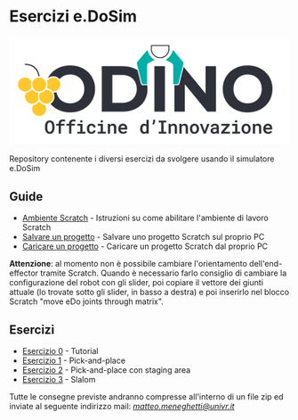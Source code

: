 # Esercizi e.DoSim

<p align="center">
  <img src="assets/odino_logo.png" />
</p>


Repository contenente i diversi esercizi da svolgere usando il simulatore e.DoSim

## Guide

- [Ambiente Scratch](scratch_tutorial.md) - Istruzioni su come abilitare l'ambiente di lavoro Scratch
- [Salvare un progetto](save_project.md) - Salvare uno progetto Scratch sul proprio PC
- [Caricare un progetto](load_project.md) - Caricare un progetto Scratch dal proprio PC

**Attenzione**: al momento non è possibile cambiare l'orientamento dell'end-effector tramite Scratch. Quando è necessario farlo consiglio di cambiare la configurazione del robot con gli slider, poi copiare il vettore dei giunti attuale (lo trovate sotto gli slider, in basso a destra) e poi inserirlo nel blocco Scratch "move eDo joints through matrix".

## Esercizi

- [Esercizio 0](esercizi/esercizio_0.md) - Tutorial
- [Esercizio 1](esercizi/esercizio_1.md) - Pick-and-place
- [Esercizio 2](esercizi/esercizio_2.md) - Pick-and-place con staging area
- [Esercizio 3](esercizi/esercizio_3.md) - Slalom

Tutte le consegne previste andranno compresse all'interno di un file zip ed inviate al seguente indirizzo mail: *matteo.meneghetti@univr.it*